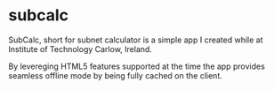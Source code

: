 subcalc
=======
SubCalc, short for subnet calculator is a simple app I created while at Institute of Technology Carlow, Ireland.

By levereging HTML5 features supported at the time the app provides seamless offline mode by being fully cached on the client.
